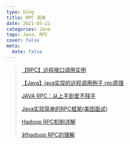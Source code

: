 ```yaml
---
type: blog
title: RPC 调用
date: 2021-05-21
categories: Java
tags: Java, RPC
cover: false
meta:
  date: false
---
```






<!-- more -->

> [【RPC】远程接口调用实例](https://blog.csdn.net/gao763024185/article/details/79916406)
>
> [【Java】java实现的远程调用例子 rpc原理](https://blog.csdn.net/u010900754/article/details/78081428)
>
> [JAVA RPC：从上手到爱不释手](https://www.jianshu.com/p/362880b635f0)
>
> [Java实现简单的RPC框架(美团面试)](https://www.cnblogs.com/aspirant/p/8631359.html)
>
> [Hadoop RPC机制详解](https://www.huaweicloud.com/articles/bfe2e23cc88f530c943bd7f550ae5342.html)
>
> [对hadoop RPC的理解](https://www.cnblogs.com/zsql/p/13949797.html)


